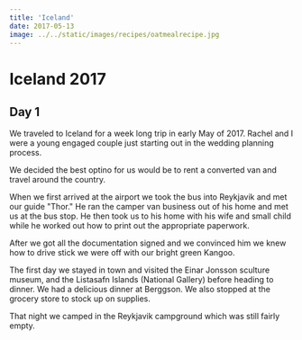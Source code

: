 ```yaml
---
title: 'Iceland'
date: 2017-05-13
image: ../../static/images/recipes/oatmealrecipe.jpg
---
```


# Iceland 2017

## Day 1

We traveled to Iceland for a week long trip in early May of 2017. Rachel and I were a young engaged couple just starting out in the wedding planning process.

We decided the best optino for us would be to rent a converted van and travel around the country.

When we first arrived at the airport we took the bus into Reykjavik and met our guide "Thor." He ran the camper van business out of his home and met us at the bus stop. He then took us to his home with his wife and small child while he worked out how to print out the appropriate paperwork. 

After we got all the documentation signed and we convinced him we knew how to drive stick we were off with our bright green Kangoo.

The first day we stayed in town and visited the Einar Jonsson sculture museum, and the Listasafn Islands (National Gallery) before heading to dinner. We had a delicious dinner at Berggson. We also stopped at the grocery store to stock up on supplies.

That night we camped in the Reykjavik campground which was still fairly empty.


